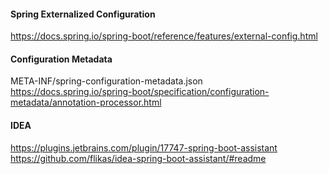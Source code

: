 #### Spring Externalized Configuration
https://docs.spring.io/spring-boot/reference/features/external-config.html

#### Configuration Metadata
META-INF/spring-configuration-metadata.json
https://docs.spring.io/spring-boot/specification/configuration-metadata/annotation-processor.html

#### IDEA
https://plugins.jetbrains.com/plugin/17747-spring-boot-assistant
https://github.com/flikas/idea-spring-boot-assistant/#readme
